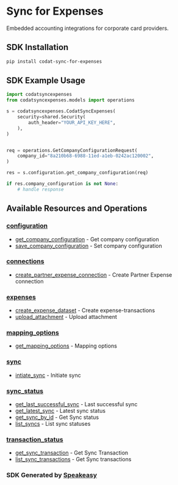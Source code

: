 # Sync for Expenses

Embedded accounting integrations for corporate card providers.

<!-- Start SDK Installation -->
## SDK Installation

```bash
pip install codat-sync-for-expenses
```
<!-- End SDK Installation -->

## SDK Example Usage
<!-- Start SDK Example Usage -->
```python
import codatsyncexpenses
from codatsyncexpenses.models import operations

s = codatsyncexpenses.CodatSyncExpenses(
    security=shared.Security(
        auth_header="YOUR_API_KEY_HERE",
    ),
)


req = operations.GetCompanyConfigurationRequest(
    company_id="8a210b68-6988-11ed-a1eb-0242ac120002",
)

res = s.configuration.get_company_configuration(req)

if res.company_configuration is not None:
    # handle response
```
<!-- End SDK Example Usage -->

<!-- Start SDK Available Operations -->
## Available Resources and Operations


### [configuration](docs/configuration/README.md)

* [get_company_configuration](docs/configuration/README.md#get_company_configuration) - Get company configuration
* [save_company_configuration](docs/configuration/README.md#save_company_configuration) - Set company configuration

### [connections](docs/connections/README.md)

* [create_partner_expense_connection](docs/connections/README.md#create_partner_expense_connection) - Create Partner Expense connection

### [expenses](docs/expenses/README.md)

* [create_expense_dataset](docs/expenses/README.md#create_expense_dataset) - Create expense-transactions
* [upload_attachment](docs/expenses/README.md#upload_attachment) - Upload attachment

### [mapping_options](docs/mappingoptions/README.md)

* [get_mapping_options](docs/mappingoptions/README.md#get_mapping_options) - Mapping options

### [sync](docs/sync/README.md)

* [intiate_sync](docs/sync/README.md#intiate_sync) - Initiate sync

### [sync_status](docs/syncstatus/README.md)

* [get_last_successful_sync](docs/syncstatus/README.md#get_last_successful_sync) - Last successful sync
* [get_latest_sync](docs/syncstatus/README.md#get_latest_sync) - Latest sync status
* [get_sync_by_id](docs/syncstatus/README.md#get_sync_by_id) - Get Sync status
* [list_syncs](docs/syncstatus/README.md#list_syncs) - List sync statuses

### [transaction_status](docs/transactionstatus/README.md)

* [get_sync_transaction](docs/transactionstatus/README.md#get_sync_transaction) - Get Sync Transaction
* [list_sync_transactions](docs/transactionstatus/README.md#list_sync_transactions) - Get Sync transactions
<!-- End SDK Available Operations -->

### SDK Generated by [Speakeasy](https://docs.speakeasyapi.dev/docs/using-speakeasy/client-sdks)
